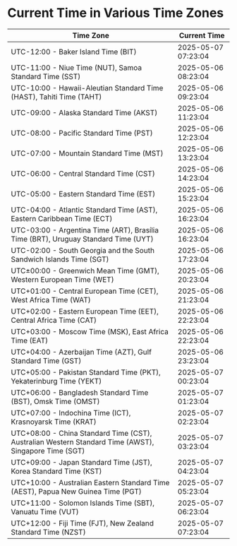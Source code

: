 # Current Time in Various Time Zones

| Time Zone | Current Time |
|-----------|--------------|
| UTC-12:00 - Baker Island Time (BIT) | 2025-05-07 07:23:04 |
| UTC-11:00 - Niue Time (NUT), Samoa Standard Time (SST) | 2025-05-06 08:23:04 |
| UTC-10:00 - Hawaii-Aleutian Standard Time (HAST), Tahiti Time (TAHT) | 2025-05-06 09:23:04 |
| UTC-09:00 - Alaska Standard Time (AKST) | 2025-05-06 11:23:04 |
| UTC-08:00 - Pacific Standard Time (PST) | 2025-05-06 12:23:04 |
| UTC-07:00 - Mountain Standard Time (MST) | 2025-05-06 13:23:04 |
| UTC-06:00 - Central Standard Time (CST) | 2025-05-06 14:23:04 |
| UTC-05:00 - Eastern Standard Time (EST) | 2025-05-06 15:23:04 |
| UTC-04:00 - Atlantic Standard Time (AST), Eastern Caribbean Time (ECT) | 2025-05-06 16:23:04 |
| UTC-03:00 - Argentina Time (ART), Brasília Time (BRT), Uruguay Standard Time (UYT) | 2025-05-06 16:23:04 |
| UTC-02:00 - South Georgia and the South Sandwich Islands Time (SGT) | 2025-05-06 17:23:04 |
| UTC±00:00 - Greenwich Mean Time (GMT), Western European Time (WET) | 2025-05-06 20:23:04 |
| UTC+01:00 - Central European Time (CET), West Africa Time (WAT) | 2025-05-06 21:23:04 |
| UTC+02:00 - Eastern European Time (EET), Central Africa Time (CAT) | 2025-05-06 22:23:04 |
| UTC+03:00 - Moscow Time (MSK), East Africa Time (EAT) | 2025-05-06 22:23:04 |
| UTC+04:00 - Azerbaijan Time (AZT), Gulf Standard Time (GST) | 2025-05-06 23:23:04 |
| UTC+05:00 - Pakistan Standard Time (PKT), Yekaterinburg Time (YEKT) | 2025-05-07 00:23:04 |
| UTC+06:00 - Bangladesh Standard Time (BST), Omsk Time (OMST) | 2025-05-07 01:23:04 |
| UTC+07:00 - Indochina Time (ICT), Krasnoyarsk Time (KRAT) | 2025-05-07 02:23:04 |
| UTC+08:00 - China Standard Time (CST), Australian Western Standard Time (AWST), Singapore Time (SGT) | 2025-05-07 03:23:04 |
| UTC+09:00 - Japan Standard Time (JST), Korea Standard Time (KST) | 2025-05-07 04:23:04 |
| UTC+10:00 - Australian Eastern Standard Time (AEST), Papua New Guinea Time (PGT) | 2025-05-07 05:23:04 |
| UTC+11:00 - Solomon Islands Time (SBT), Vanuatu Time (VUT) | 2025-05-07 06:23:04 |
| UTC+12:00 - Fiji Time (FJT), New Zealand Standard Time (NZST) | 2025-05-07 07:23:04 |
